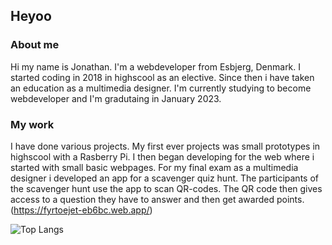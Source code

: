 ## Heyoo
### About me
Hi my name is Jonathan. I'm a webdeveloper from Esbjerg, Denmark. I started coding in 2018 in highscool as an elective. Since then i have taken an education as a multimedia designer. I'm currently studying to become webdeveloper and I'm gradutaing in January 2023. 

### My work
I have done various projects. My first ever projects was small prototypes in highscool with a Rasberry Pi. I then began developing for the web where i started with small basic webpages. 
For my final exam as a multimedia designer i developed an app for a scavenger quiz hunt. The participants of the scavenger hunt use the app to scan QR-codes. The QR code then gives access to a question they have to answer and then get awarded points. (https://fyrtoejet-eb6bc.web.app/)


![Top Langs](https://github-readme-stats.vercel.app/api/top-langs/?username=jona737a&theme=tokyonight)

